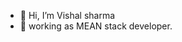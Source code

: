 - 👋 Hi, I’m Vishal sharma
- 👀 working as MEAN stack developer.

<!---
vishalims095/vishalims095 is a ✨ special ✨ repository because its `README.md` (this file) appears on your GitHub profile.
You can click the Preview link to take a look at your changes.
--->
